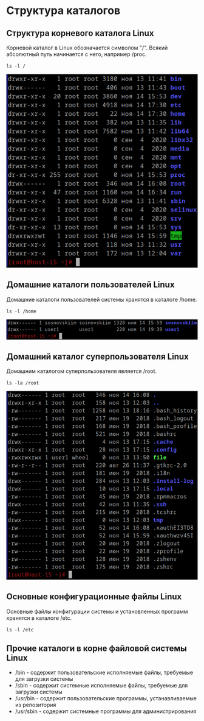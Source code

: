 # Структура каталогов
## Структура корневого каталога Linux
Корневой каталог в Linux обозначается символом "/". Всякий абсолютный путь начинается с него, например /proc.
```
ls -l /
```
![1.png](/solutions/task3_2/screenshots/1.png)

## Домашние каталоги пользователей Linux
Домашние каталоги пользователей системы хранятся в каталоге /home.
```
ls -l /home
```
![2.png](/solutions/task3_2/screenshots/2.png)

## Домашний каталог суперпользователя Linux
Домашним каталогом суперпользователя является /root.
```
ls -la /root
```
![3.png](/solutions/task3_2/screenshots/3.png)

## Основные конфигурационные файлы Linux
Основные файлы конфигурации системы и установленных программ хранятся в каталоге /etc.
```
ls -l /etc
```

## Прочие каталоги в корне файловой системы Linux
- /bin - содержит пользовательские исполняемые файлы, требуемые для загрузки системы
- /sbin - содержит системные исполняемые файлы, требуемые для загрузки системы
- /usr/bin - содержит пользовательские программы, устанавливаемые из репозитория
- /usr/sbin - содержит системные программы для администрирования

